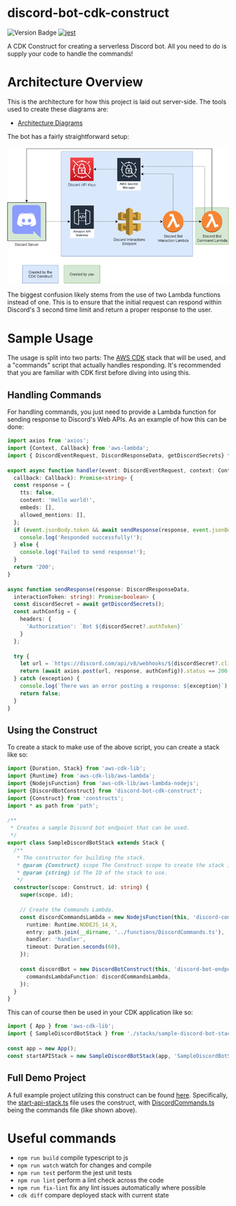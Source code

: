 # discord-bot-cdk-construct

![Version Badge](https://img.shields.io/github/package-json/v/GEMISIS/discord-bot-cdk-construct?color=blue&logo=Discord) [![jest](https://jestjs.io/img/jest-badge.svg)](https://github.com/facebook/jest)

A CDK Construct for creating a serverless Discord bot. All you need to do is supply your code to handle the commands!

# Architecture Overview
This is the architecture for how this project is laid out server-side. The tools used to create these diagrams are:
- [Architecture Diagrams](https://app.diagrams.net)

The bot has a fairly straightforward setup:

![The architecture diagram for the project.](https://github.com/GEMISIS/discord-bot-cdk-construct/blob/main/diagrams/architecture.png?raw=true)

The biggest confusion likely stems from the use of two Lambda functions instead of one. This is to ensure that the initial request can respond within Discord's 3 second time limit and return a proper response to the user.

# Sample Usage
The usage is split into two parts: The [AWS CDK](https://docs.aws.amazon.com/cdk/latest/guide/home.html) stack that will be used, and a "commands" script that actually handles responding. It's recommended that you are familiar with CDK first before diving into using this.

## Handling Commands
For handling commands, you just need to provide a Lambda function for sending response to Discord's Web APIs. As an example of how this can be done:
```typescript
import axios from 'axios';
import {Context, Callback} from 'aws-lambda';
import { DiscordEventRequest, DiscordResponseData, getDiscordSecrets} from 'discord-bot-cdk-construct';

export async function handler(event: DiscordEventRequest, context: Context,
  callback: Callback): Promise<string> {
  const response = {
    tts: false,
    content: 'Hello world!',
    embeds: [],
    allowed_mentions: [],
  };
  if (event.jsonBody.token && await sendResponse(response, event.jsonBody.token)) {
    console.log('Responded successfully!');
  } else {
    console.log('Failed to send response!');
  }
  return '200';
}

async function sendResponse(response: DiscordResponseData,
  interactionToken: string): Promise<boolean> {
  const discordSecret = await getDiscordSecrets();
  const authConfig = {
    headers: {
      'Authorization': `Bot ${discordSecret?.authToken}`
    }
  };

  try {
    let url = `https://discord.com/api/v8/webhooks/${discordSecret?.clientId}/${interactionToken}`;
    return (await axios.post(url, response, authConfig)).status == 200;
  } catch (exception) {
    console.log(`There was an error posting a response: ${exception}`);
    return false;
  }
}
```

## Using the Construct
To create a stack to make use of the above script, you can create a stack like so:

```typescript
import {Duration, Stack} from 'aws-cdk-lib';
import {Runtime} from 'aws-cdk-lib/aws-lambda';
import {NodejsFunction} from 'aws-cdk-lib/aws-lambda-nodejs';
import {DiscordBotConstruct} from 'discord-bot-cdk-construct';
import {Construct} from 'constructs';
import * as path from 'path';

/**
 * Creates a sample Discord bot endpoint that can be used.
 */
export class SampleDiscordBotStack extends Stack {
  /**
   * The constructor for building the stack.
   * @param {Construct} scope The Construct scope to create the stack in.
   * @param {string} id The ID of the stack to use.
   */
  constructor(scope: Construct, id: string) {
    super(scope, id);

    // Create the Commands Lambda.
    const discordCommandsLambda = new NodejsFunction(this, 'discord-commands-lambda', {
      runtime: Runtime.NODEJS_14_X,
      entry: path.join(__dirname, '../functions/DiscordCommands.ts'),
      handler: 'handler',
      timeout: Duration.seconds(60),
    });

    const discordBot = new DiscordBotConstruct(this, 'discord-bot-endpoint', {
      commandsLambdaFunction: discordCommandsLambda,
    });
  }
}
```
This can of course then be used in your CDK application like so:
```typescript
import { App } from 'aws-cdk-lib';
import { SampleDiscordBotStack } from './stacks/sample-discord-bot-stack';

const app = new App();
const startAPIStack = new SampleDiscordBotStack(app, 'SampleDiscordBotStack');
```

## Full Demo Project
A full example project utilzing this construct can be found [here](https://github.com/RGB-Schemes/oculus-start-bot). Specifically, the [start-api-stack.ts](https://github.com/RGB-Schemes/oculus-start-bot/blob/mainline/src/stacks/start-api-stack.ts) file uses the construct, with [DiscordCommands.ts](https://github.com/RGB-Schemes/oculus-start-bot/blob/mainline/src/functions/DiscordCommands.ts) being the commands file (like shown above).

# Useful commands

 * `npm run build`   compile typescript to js
 * `npm run watch`   watch for changes and compile
 * `npm run test`    perform the jest unit tests
 * `npm run lint`       perform a lint check across the code
 * `npm run fix-lint`   fix any lint issues automatically where possible
 * `cdk diff`        compare deployed stack with current state
